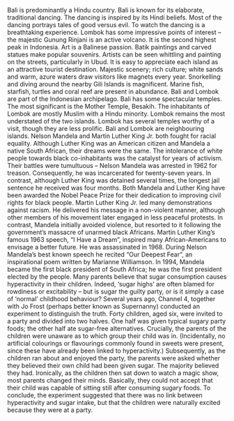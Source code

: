 ﻿Bali is predominantly a Hindu country. Bali is known for its elaborate, traditional dancing. The dancing is inspired by its Hindi beliefs. Most of the dancing portrays tales of good versus evil. To watch the dancing is a breathtaking experience. Lombok has some impressive points of interest – the majestic Gunung Rinjani is an active volcano. It is the second highest peak in Indonesia. Art is a Balinese passion. Batik paintings and carved statues make popular souvenirs. Artists can be seen whittling and painting on the streets, particularly in Ubud. It is easy to appreciate each island as an attractive tourist destination. Majestic scenery; rich culture; white sands and warm, azure waters draw visitors like magnets every year. Snorkelling and diving around the nearby Gili Islands is magnificent. Marine fish, starfish, turtles and coral reef are present in abundance. Bali and Lombok are part of the Indonesian archipelago. Bali has some spectacular temples. The most significant is the Mother Temple, Besakih. The inhabitants of Lombok are mostly Muslim with a Hindu minority. Lombok remains the most understated of the two islands. Lombok has several temples worthy of a visit, though they are less prolific. Bali and Lombok are neighbouring islands.
Nelson Mandela and Martin Luther King Jr. both fought for racial equality. Although Luther King was an American citizen and Mandela a native South African, their dreams were the same. The intolerance of white people towards black co-inhabitants was the catalyst for years of activism. Their battles were tumultuous – Nelson Mandela was arrested in 1962 for treason. Consequently, he was incarcerated for twenty-seven years. In contrast, although Luther King was detained several times, the longest jail sentence he received was four months. Both Mandela and Luther King have been awarded the Nobel Peace Prize for their dedication to improving civil rights for black people. Martin Luther King Jr. led many demonstrations against racism. He delivered his message in a non-violent manner, although other members of his movement later engaged in less peaceful protests. In contrast, Mandela initially avoided violence, but resorted to it following the government’s massacre of unarmed black Africans. Martin Luther King’s famous 1963 speech, “I Have a Dream”, inspired many African-Americans to envisage a better future. He was assassinated in 1968. During Nelson Mandela’s best known speech he recited “Our Deepest Fear”, an inspirational poem written by Marianne Williamson. In 1994, Mandela became the first black president of South Africa; he was the first president elected by the people.
Many parents believe that sugar consumption causes hyperactivity in their children. Indeed, ‘sugar highs’ are often blamed for rowdiness or excitability – but is sugar the guilty party, or is it simply a case of ‘normal’ childhood behaviour? Several years ago, Channel 4, together with Jo Frost (perhaps better known as Supernanny) conducted an experiment to distinguish the truth. Forty children, aged six, were invited to a party and divided into two halves. One half was given typical sugary party foods; the other half ate sugar-free alternatives. Crucially, the parents of the children were unaware as to which group their child was in. (Incidentally, no artificial colourings or flavourings commonly found in sweets were present, since these have already been linked to hyperactivity.) Subsequently, as the children ran about and enjoyed the party, the parents were asked whether they believed their own child had been given sugar. The majority believed they had. Ironically, as the children then sat down to watch a magic show, most parents changed their minds. Basically, they could not accept that their child was capable of sitting still after consuming sugary foods. To conclude, the experiment suggested that there was no link between hyperactivity and sugar intake, but that the children were naturally excited because they were at a party.
